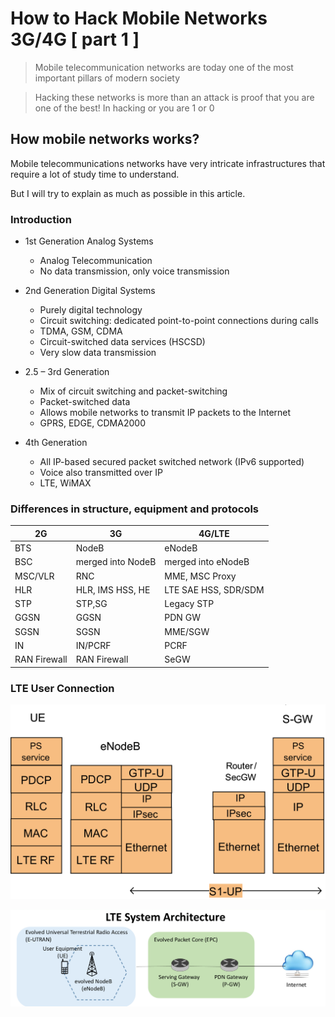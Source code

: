 # How to Hack Mobile Networks 3G/4G [ part 1 ]

> Mobile telecommunication networks are today one of the most important pillars of modern society

> Hacking these networks is more than an attack is proof that you are one of the best! In hacking or you are 1 or 0


## How mobile networks works?

Mobile telecommunications networks have very intricate infrastructures that require a lot of study time to understand.

But I will try to explain as much as possible in this article.

### Introduction

- 1st Generation Analog Systems
  - Analog Telecommunication
  - No data transmission, only voice transmission
  
- 2nd Generation Digital Systems
  - Purely digital technology
  - Circuit switching: dedicated point-to-point connections during calls
  - TDMA, GSM, CDMA
  - Circuit-switched data services (HSCSD)
  - Very slow data transmission  
  
- 2.5 – 3rd Generation
  - Mix of circuit switching and packet-switching
  - Packet-switched data
  - Allows mobile networks to transmit IP packets to the Internet
  - GPRS, EDGE, CDMA2000
  
- 4th Generation
  - All IP-based secured packet switched network (IPv6 supported)
  - Voice also transmitted over IP
  - LTE, WiMAX
  
### Differences in structure, equipment and protocols  

2G | 3G | 4G/LTE
------------ | ------------- | -------------
BTS | NodeB	| eNodeB
BSC | merged into NodeB | merged into eNodeB
MSC/VLR | RNC | MME, MSC Proxy
HLR | HLR, IMS HSS, HE | LTE SAE HSS, SDR/SDM
STP | STP,SG | Legacy STP
GGSN | GGSN | PDN GW
SGSN | SGSN | MME/SGW
IN | IN/PCRF | PCRF
RAN Firewall | RAN Firewall | SeGW

### LTE User Connection
![LTE User con](/mobile-network/imgs/userconlte.png)

![LTE User con](/mobile-network/imgs/ltesystemarch02.png)
